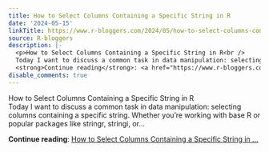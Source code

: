 ```yaml
---
title: How to Select Columns Containing a Specific String in R
date: '2024-05-15'
linkTitle: https://www.r-bloggers.com/2024/05/how-to-select-columns-containing-a-specific-string-in-r/
source: R-bloggers
description: |-
  <p>How to Select Columns Containing a Specific String in R<br />
  Today I want to discuss a common task in data manipulation: selecting columns containing a specific string. Whether you’re working with base R or popular packages like stringr, stringi, or...</p>
  <strong>Continue reading</strong>: <a href="https://www.r-bloggers.com/2024/05/how-to-select-columns-containing-a-specific-string-in-r/">How to Select Columns Containing a Specific String in ...
disable_comments: true
---
```

<p>How to Select Columns Containing a Specific String in R<br />
Today I want to discuss a common task in data manipulation: selecting columns containing a specific string. Whether you’re working with base R or popular packages like stringr, stringi, or...</p>
<strong>Continue reading</strong>: <a href="https://www.r-bloggers.com/2024/05/how-to-select-columns-containing-a-specific-string-in-r/">How to Select Columns Containing a Specific String in ...